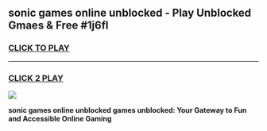 
## sonic games online unblocked - Play Unblocked Gmaes & Free #1j6fl
<h3>
<a href="https://news.freeplayer.one?title=sonic_games_online_unblocked&ref=03M">CLICK TO PLAY</a></h3>
<hr>

<h3>
<a href="https://news.freeplayer.one?title=sonic_games_online_unblocked&ref=03M">CLICK 2 PLAY</a>
  
</h3>

<a href="https://news.freeplayer.one?title=sonic_games_online_unblocked&ref=03M"><img src="https://clearcache.store/games.png"></a>


**sonic games online unblocked games unblocked: Your Gateway to Fun and Accessible Online Gaming**
